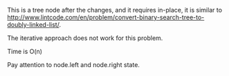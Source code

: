 This is a tree node after the changes, and it requires in-place, it is similar to http://www.lintcode.com/en/problem/convert-binary-search-tree-to-doubly-linked-list/.  

The iterative approach does not work for this problem.    
    

Time is O(n)

Pay attention to node.left and node.right state.   




  
